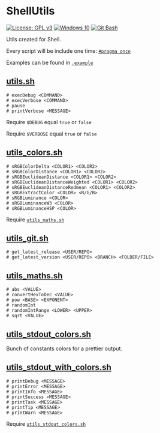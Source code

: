 # ShellUtils

[![License: GPL v3](https://img.shields.io/badge/License-GPLv3-blue.svg?logo=gnu)](https://www.gnu.org/licenses/gpl-3.0)
[![Windows 10](https://img.shields.io/badge/Windows-10-blue?logo=Windows)](https://www.microsoft.com/)
[![Git Bash](https://img.shields.io/badge/Git%20Bash-git--bash.exe-orange?logo=GitHub)](https://desktop.github.com/)

Utils created for Shell.

Every script will be include one time: [`#pragma once`](https://stackoverflow.com/a/58510109/7295428)

Examples can be found in [`.example`](./example/)

## [utils.sh](./utils/utils.sh)

```shell
# execDebug <COMMAND>
# execVerbose <COMMAND>
# pause
# printVerbose <MESSAGE>
```

Require `$DEBUG` equal `true` or `false`

Require `$VERBOSE` equal `true` or `false`

## [utils_colors.sh](./utils/utils_colors.sh)

```shell
# sRGBColorDelta <COLOR1> <COLOR2>
# sRGBColorDistance <COLOR1> <COLOR2>
# sRGBEuclideanDistance <COLOR1> <COLOR2>
# sRGBEuclideanDistanceWeighted <COLOR1> <COLOR2>
# sRGBEuclideanDistanceRedmean <COLOR1> <COLOR2>
# sRGBExtractColor <COLOR> <R/G/B>
# sRGBLuminance <COLOR>
# sRGBLuminanceW3 <COLOR>
# sRGBLuminanceHSP <COLOR>
```

Require [`utils_maths.sh`](./utils/utils_maths.sh)

## [utils_git.sh](./utils/utils_git.sh)

```shell
# get_latest_release <USER/REPO>
# get_latest_version <USER/REPO> <BRANCH> <FOLDER/FILE>
```

## [utils_maths.sh](./utils/utils_maths.sh)

```shell
# abs <VALUE>
# convertHexToDec <VALUE>
# pow <BASE> <EXPONENT>
# randomInt
# randomIntRange <LOWER> <UPPER>
# sqrt <VALUE>
```

## [utils_stdout_colors.sh](./utils/utils_stdout_colors.sh)

Bunch of constants colors for a prettier output.

## [utils_stdout_with_colors.sh](./utils/utils_stdout_with_colors.sh)

```shell
# printDebug <MESSAGE>
# printError <MESSAGE>
# printInfo <MESSAGE>
# printSuccess <MESSAGE>
# printTask <MESSAGE>
# printTip <MESSAGE>
# printWarn <MESSAGE>
```

Require [`utils_stdout_colors.sh`](./utils/utils_stdout_colors.sh)
